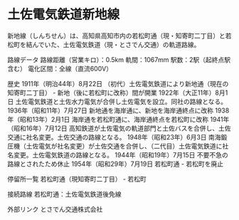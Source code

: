 # 土佐電気鉄道新地線

新地線（しんちせん）は、高知県高知市内の若松町通（現・知寄町二丁目）と若松町を結んでいた、土佐電気鉄道（現・とさでん交通）の軌道路線。

路線データ
路線距離（営業キロ）：0.5km
軌間：1067mm
駅数：2駅（起終点駅含む）
電化区間：全線（直流600V）

歴史
1911年（明治44年）8月22日 （初代）土佐電気鉄道により新地通（現在の知寄町二丁目） - 新地（後に若松町に改称）間が開業
1922年（大正11年）8月1日 土佐電気鉄道と土佐水力電気が合併し土佐電気を設立。同社の路線となる。
1936年（昭和11年）7月27日 新地通を海岸通に、新地を海岸通終点に改称
1938年（昭和13年）2月1日 海岸通を若松町通に、海岸通終点を若松町に改称
1941年（昭和16年）7月12日 高知鉄道が土佐電気の軌道部門と土佐バスを合併し、土佐交通に社名変更。土佐交通の路線となる。
1948年（昭和23年）6月3日 南海鍛圧機（土佐電気が社名変更）が土佐交通を合併し、（二代目）土佐電気鉄道に社名変更。土佐電気鉄道の路線となる。
1944年（昭和19年）7月15日 不要不急の路線とされたため休止
1954年（昭和29年）7月19日 若松町通 - 若松町を廃止

停留所一覧
若松町通（現知寄町二丁目） - 若松町

接続路線
若松町通：土佐電気鉄道後免線

外部リンク
とさでん交通株式会社
